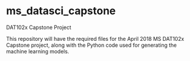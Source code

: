 # ms_datasci_capstone
DAT102x Capstone Project

This repository will have the required files for the April 2018 MS DAT102x Capstone project, along with the Python code used for generating the machine learning models.
